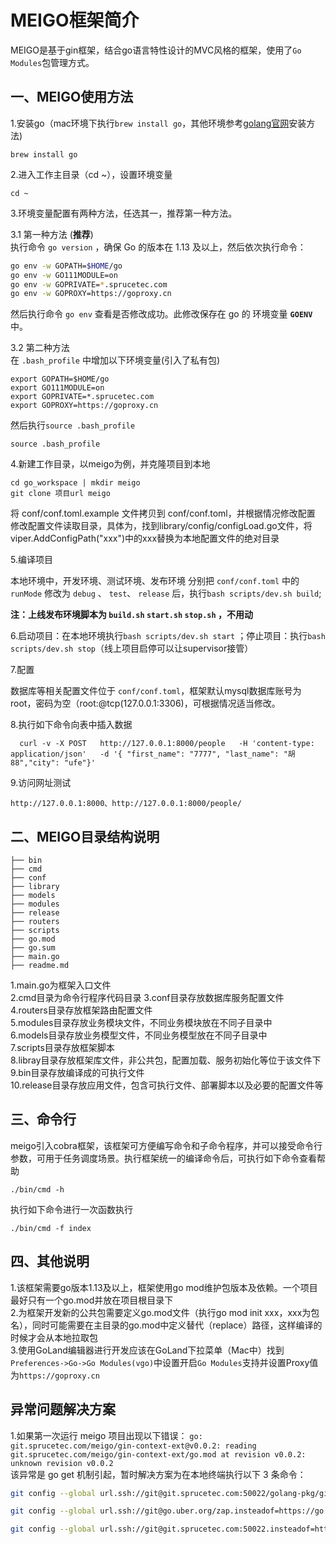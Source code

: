 # MEIGO框架简介

MEIGO是基于gin框架，结合go语言特性设计的MVC风格的框架，使用了`Go Modules`包管理方式。 

## 一、MEIGO使用方法

1.安装go（mac环境下执行`brew install go`，其他环境参考[golang官网](<https://golang.google.cn/>)安装方法) 

```shell
brew install go
```
2.进入工作主目录（cd ~），设置环境变量   
```shell
cd ~
```
3.环境变量配置有两种方法，任选其一，推荐第一种方法。

3.1 第一种方法 (**推荐**)  
执行命令 `go version` ，确保 Go 的版本在 1.13 及以上，然后依次执行命令：

```bash
go env -w GOPATH=$HOME/go
go env -w GO111MODULE=on
go env -w GOPRIVATE=*.sprucetec.com
go env -w GOPROXY=https://goproxy.cn
```

然后执行命令 `go env` 查看是否修改成功。此修改保存在 go 的 环境变量 **`GOENV`** 中。

3.2 第二种方法   
在 `.bash_profile` 中增加以下环境变量(引入了私有包)

```shell
export GOPATH=$HOME/go
export GO111MODULE=on
export GOPRIVATE=*.sprucetec.com
export GOPROXY=https://goproxy.cn
```
然后执行`source .bash_profile`
```shell
source .bash_profile
```
4.新建工作目录，以meigo为例，并克隆项目到本地
```shell
cd go_workspace | mkdir meigo  
git clone 项目url meigo
```
将 conf/conf.toml.example 文件拷贝到 conf/conf.toml，并根据情况修改配置   
修改配置文件读取目录，具体为，找到library/config/configLoad.go文件，将viper.AddConfigPath("xxx")中的xxx替换为本地配置文件的绝对目录


5.编译项目  

本地环境中，开发环境、测试环境、发布环境 分别把 `conf/conf.toml` 中的 `runMode` 修改为 `debug` 、 `test`、 `release` 后，执行`bash scripts/dev.sh build`;  

**注：上线发布环境脚本为 `build.sh`  `start.sh`  `stop.sh` ，不用动**   

6.启动项目：在本地环境执行`bash scripts/dev.sh start` ；停止项目：执行`bash scripts/dev.sh stop`（线上项目启停可以让supervisor接管） 


7.配置  

数据库等相关配置文件位于 `conf/conf.toml`，框架默认mysql数据库账号为root，密码为空（root:@tcp(127.0.0.1:3306)，可根据情况适当修改。

8.执行如下命令向表中插入数据
```shell
  curl -v -X POST   http://127.0.0.1:8000/people   -H 'content-type: application/json'   -d '{ "first_name": "7777", "last_name": "胡88","city": "ufe"}'
```
9.访问网址测试  
```
http://127.0.0.1:8000、http://127.0.0.1:8000/people/
```

## 二、MEIGO目录结构说明
```shell
├── bin
├── cmd
├── conf
├── library
├── models
├── modules
├── release
├── routers
├── scripts
├── go.mod
├── go.sum
├── main.go
├── readme.md
```

1.main.go为框架入口文件  
2.cmd目录为命令行程序代码目录
3.conf目录存放数据库服务配置文件  
4.routers目录存放框架路由配置文件  
5.modules目录存放业务模块文件，不同业务模块放在不同子目录中  
6.models目录存放业务模型文件，不同业务模型放在不同子目录中  
7.scripts目录存放框架脚本   
8.libray目录存放框架库文件，非公共包，配置加载、服务初始化等位于该文件下   
9.bin目录存放编译成的可执行文件   
10.release目录存放应用文件，包含可执行文件、部署脚本以及必要的配置文件等

## 三、命令行
meigo引入cobra框架，该框架可方便编写命令和子命令程序，并可以接受命令行参数，可用于任务调度场景。执行框架统一的编译命令后，可执行如下命令查看帮助
```
./bin/cmd -h
```

执行如下命令进行一次函数执行

```
./bin/cmd -f index
```


## 四、其他说明

1.该框架需要go版本1.13及以上，框架使用go mod维护包版本及依赖。一个项目最好只有一个go.mod并放在项目根目录下  
2.为框架开发新的公共包需要定义go.mod文件（执行go mod init xxx，xxx为包名），同时可能需要在主目录的go.mod中定义替代（replace）路径，这样编译的时候才会从本地拉取包  
3.使用GoLand编辑器进行开发应该在GoLand下拉菜单（Mac中）找到`Preferences->Go->Go Modules(vgo)`中设置开启`Go Modules`支持并设置Proxy值为`https://goproxy.cn`  

## 异常问题解决方案  

1.如果第一次运行 meigo 项目出现以下错误：
`go: git.sprucetec.com/meigo/gin-context-ext@v0.0.2: reading git.sprucetec.com/meigo/gin-context-ext/go.mod at revision v0.0.2: unknown revision v0.0.2`  
该异常是 go get 机制引起，暂时解决方案为在本地终端执行以下 3 条命令：  

```bash
git config --global url.ssh://git@git.sprucetec.com:50022/golang-pkg/gin-context-ext.git.insteadof=https://git.sprucetec.com/golang-pkg/gin-context-ext.git  

git config --global url.ssh://git@go.uber.org/zap.insteadof=https://go.uber.org/zap  

git config --global url.ssh://git@git.sprucetec.com:50022.insteadof=https://git.sprucetec.com
```

